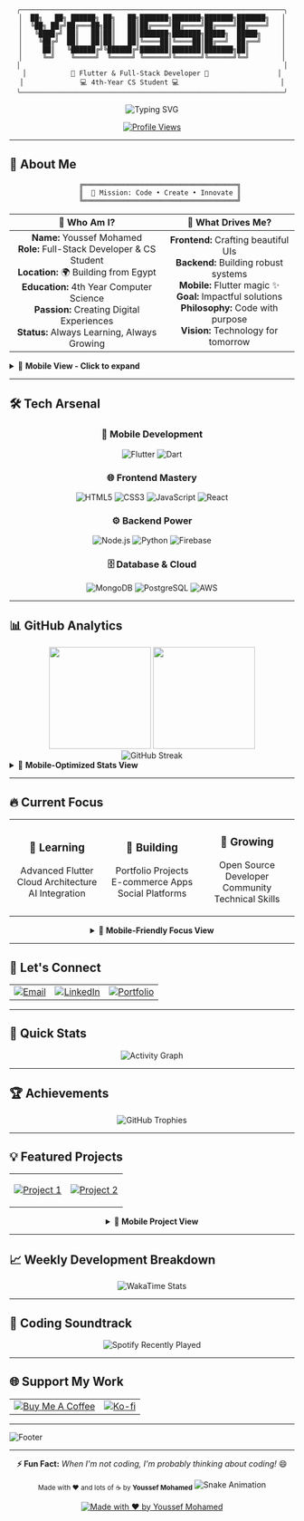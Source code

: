 # 

<div align="center">

```ascii
╭─────────────────────────────────────────────────────────────────╮
│  ██╗   ██╗ ██████╗ ██╗   ██╗███████╗███████╗███████╗███████╗   │
│  ╚██╗ ██╔╝██╔═══██╗██║   ██║██╔════╝██╔════╝██╔════╝██╔════╝   │
│   ╚████╔╝ ██║   ██║██║   ██║███████╗███████╗█████╗  █████╗     │
│    ╚██╔╝  ██║   ██║██║   ██║╚════██║╚════██║██╔══╝  ██╔══╝     │
│     ██║   ╚██████╔╝╚██████╔╝███████║███████║███████╗██║        │
│     ╚═╝    ╚═════╝  ╚═════╝ ╚══════╝╚══════╝╚══════╝╚═╝        │
│                                                                 │
│           🚀 Flutter & Full-Stack Developer 🚀                 │
│              💻 4th-Year CS Student 💻                         │
╰─────────────────────────────────────────────────────────────────╯
```

<picture>
  <source media="(max-width: 600px)" srcset="https://readme-typing-svg.demolab.com?font=Fira+Code&size=18&duration=3000&pause=1000&color=00D9FF&center=true&vCenter=true&multiline=true&repeat=false&width=350&height=80&lines=Welcome+%F0%9F%8C%8C;Building+Tomorrow's+Apps+%E2%9C%A8">
  <img src="https://readme-typing-svg.demolab.com?font=Fira+Code&size=22&duration=3000&pause=1000&color=00D9FF&center=true&vCenter=true&multiline=true&repeat=false&width=600&height=100&lines=Welcome+to+my+Digital+Universe+%F0%9F%8C%8C;Building+Tomorrow's+Apps+Today+%E2%9C%A8" alt="Typing SVG" />
</picture>

[![Profile Views](https://komarev.com/ghpvc/?username=youssef-mohamed07&color=blueviolet&style=for-the-badge&label=PROFILE+VIEWS)](https://github.com/youssef-mohamed07)

</div>

---

## 🌟 About Me

<div align="center">

```ascii
    ╔══════════════════════════════════════╗
    ║  🎯 Mission: Code • Create • Innovate ║
    ╚══════════════════════════════════════╝
```

</div>

<!-- Desktop Layout -->
<div align="center">

| 🧠 **Who Am I?** | 🎨 **What Drives Me?** |
|:---:|:---:|
| **Name:** Youssef Mohamed<br>**Role:** Full-Stack Developer & CS Student<br>**Location:** 🌍 Building from Egypt<br>**Education:** 4th Year Computer Science<br>**Passion:** Creating Digital Experiences<br>**Status:** Always Learning, Always Growing | **Frontend:** Crafting beautiful UIs<br>**Backend:** Building robust systems<br>**Mobile:** Flutter magic ✨<br>**Goal:** Impactful solutions<br>**Philosophy:** Code with purpose<br>**Vision:** Technology for tomorrow |

</div>

<!-- Mobile-Friendly Alternative -->
<details>
<summary>📱 <strong>Mobile View - Click to expand</strong></summary>

### 🧠 Who Am I?
- **Name:** Youssef Mohamed
- **Role:** Full-Stack Developer & CS Student  
- **Location:** 🌍 Building from Egypt
- **Education:** 4th Year Computer Science
- **Passion:** Creating Digital Experiences
- **Status:** Always Learning, Always Growing

### 🎨 What Drives Me?
- **Frontend:** Crafting beautiful UIs
- **Backend:** Building robust systems
- **Mobile:** Flutter magic ✨
- **Goal:** Impactful solutions
- **Philosophy:** Code with purpose
- **Vision:** Technology for tomorrow

</details>

---

## 🛠️ Tech Arsenal

<div align="center">

### 📱 **Mobile Development**
<p>
<img src="https://img.shields.io/badge/Flutter-02569B?style=for-the-badge&logo=flutter&logoColor=white" alt="Flutter"/>
<img src="https://img.shields.io/badge/Dart-0175C2?style=for-the-badge&logo=dart&logoColor=white" alt="Dart"/>
</p>

### 🌐 **Frontend Mastery**
<p>
<img src="https://img.shields.io/badge/HTML5-E34F26?style=for-the-badge&logo=html5&logoColor=white" alt="HTML5"/>
<img src="https://img.shields.io/badge/CSS3-1572B6?style=for-the-badge&logo=css3&logoColor=white" alt="CSS3"/>
<img src="https://img.shields.io/badge/JavaScript-F7DF1E?style=for-the-badge&logo=javascript&logoColor=black" alt="JavaScript"/>
<img src="https://img.shields.io/badge/React-20232A?style=for-the-badge&logo=react&logoColor=61DAFB" alt="React"/>
</p>

### ⚙️ **Backend Power**
<p>
<img src="https://img.shields.io/badge/Node.js-43853D?style=for-the-badge&logo=node.js&logoColor=white" alt="Node.js"/>
<img src="https://img.shields.io/badge/Python-3776AB?style=for-the-badge&logo=python&logoColor=white" alt="Python"/>
<img src="https://img.shields.io/badge/Firebase-039BE5?style=for-the-badge&logo=Firebase&logoColor=white" alt="Firebase"/>
</p>

### 🗄️ **Database & Cloud**
<p>
<img src="https://img.shields.io/badge/MongoDB-4EA94B?style=for-the-badge&logo=mongodb&logoColor=white" alt="MongoDB"/>
<img src="https://img.shields.io/badge/PostgreSQL-316192?style=for-the-badge&logo=postgresql&logoColor=white" alt="PostgreSQL"/>
<img src="https://img.shields.io/badge/Amazon_AWS-232F3E?style=for-the-badge&logo=amazon-aws&logoColor=white" alt="AWS"/>
</p>

</div>

---

## 📊 GitHub Analytics

<!-- Desktop View -->
<div align="center">

<picture>
  <source media="(max-width: 768px)" srcset="https://github-readme-stats.vercel.app/api?username=youssef-mohamed07&show_icons=true&theme=tokyonight&include_all_commits=true&count_private=true&hide_border=true&bg_color=0d1117&title_color=00D9FF&icon_color=00D9FF&text_color=ffffff">
  <img height="180em" src="https://github-readme-stats.vercel.app/api?username=youssef-mohamed07&show_icons=true&theme=tokyonight&include_all_commits=true&count_private=true&hide_border=true&bg_color=0d1117&title_color=00D9FF&icon_color=00D9FF&text_color=ffffff"/>
</picture>

<picture>
  <source media="(max-width: 768px)" srcset="https://github-readme-stats.vercel.app/api/top-langs/?username=youssef-mohamed07&layout=compact&langs_count=6&theme=tokyonight&hide_border=true&bg_color=0d1117&title_color=00D9FF&text_color=ffffff">
  <img height="180em" src="https://github-readme-stats.vercel.app/api/top-langs/?username=youssef-mohamed07&layout=compact&langs_count=8&theme=tokyonight&hide_border=true&bg_color=0d1117&title_color=00D9FF&text_color=ffffff"/>
</picture>

</div>

<div align="center">

<picture>
  <source media="(max-width: 600px)" srcset="https://streak-stats.demolab.com?user=youssef-mohamed07&theme=tokyonight&hide_border=true&date_format=M%20j%5B%2C%20Y%5D&background=0d1117&stroke=00D9FF&ring=00D9FF&fire=FF6B35&currStreakLabel=00D9FF&sideNums=ffffff&currStreakNum=ffffff&dates=8A949E">
  <img src="https://streak-stats.demolab.com?user=youssef-mohamed07&theme=tokyonight&hide_border=true&date_format=M%20j%5B%2C%20Y%5D&background=0d1117&stroke=00D9FF&ring=00D9FF&fire=FF6B35&currStreakLabel=00D9FF&sideNums=ffffff&currStreakNum=ffffff&dates=8A949E" alt="GitHub Streak"/>
</picture>

</div>

<!-- Mobile-Optimized Stats Alternative -->
<details>
<summary>📱 <strong>Mobile-Optimized Stats View</strong></summary>

<div align="center">

![GitHub Stats](https://github-readme-stats.vercel.app/api?username=youssef-mohamed07&show_icons=true&theme=tokyonight&include_all_commits=true&count_private=true&hide_border=true&bg_color=0d1117&title_color=00D9FF&icon_color=00D9FF&text_color=ffffff)

![Top Languages](https://github-readme-stats.vercel.app/api/top-langs/?username=youssef-mohamed07&layout=compact&langs_count=6&theme=tokyonight&hide_border=true&bg_color=0d1117&title_color=00D9FF&text_color=ffffff)

![GitHub Streak](https://streak-stats.demolab.com?user=youssef-mohamed07&theme=tokyonight&hide_border=true&date_format=M%20j&background=0d1117&stroke=00D9FF&ring=00D9FF&fire=FF6B35&currStreakLabel=00D9FF&sideNums=ffffff&currStreakNum=ffffff&dates=8A949E)

</div>

</details>

---

## 🔥 Current Focus

<div align="center">

<!-- Responsive Grid using HTML for better mobile support -->
<table width="100%">
<tr>
<td align="center" width="33%">

### 🎯 **Learning**
Advanced Flutter<br>
Cloud Architecture<br>
AI Integration

</td>
<td align="center" width="33%">

### 🚀 **Building**
Portfolio Projects<br>
E-commerce Apps<br>
Social Platforms

</td>
<td align="center" width="33%">

### 🌱 **Growing**
Open Source<br>
Developer Community<br>
Technical Skills

</td>
</tr>
</table>

<!-- Mobile Alternative -->
<details>
<summary>📱 <strong>Mobile-Friendly Focus View</strong></summary>

**🎯 Currently Learning:**
- Advanced Flutter Development
- Cloud Architecture & Microservices
- AI/ML Integration in Apps

**🚀 Currently Building:**
- Personal Portfolio Projects
- E-commerce Mobile Applications
- Social Media Platforms

**🌱 Currently Growing:**
- Open Source Contributions
- Developer Community Engagement
- Advanced Technical Skills

</details>

</div>

---

## 🤝 Let's Connect

<div align="center">

<table>
<tr>
<td align="center">
<a href="mailto:your.email@gmail.com">
<img src="https://img.shields.io/badge/Email-D14836?style=for-the-badge&logo=gmail&logoColor=white" alt="Email"/>
</a>
</td>
<td align="center">
<a href="https://linkedin.com/in/your-profile">
<img src="https://img.shields.io/badge/LinkedIn-0077B5?style=for-the-badge&logo=linkedin&logoColor=white" alt="LinkedIn"/>
</a>
</td>
<td align="center">
<a href="https://portfolio-website.com">
<img src="https://img.shields.io/badge/Portfolio-FF5722?style=for-the-badge&logo=google-chrome&logoColor=white" alt="Portfolio"/>
</a>
</td>
</tr>
</table>

</div>

---

## 🎯 Quick Stats

<div align="center">

<picture>
  <source media="(max-width: 600px)" srcset="https://github-readme-activity-graph.vercel.app/graph?username=youssef-mohamed07&theme=tokyo-night&hide_border=true&bg_color=0d1117&color=00D9FF&line=00D9FF&point=ffffff&area=true&hide_title=false&custom_title=Contribution%20Activity">
  <img src="https://github-readme-activity-graph.vercel.app/graph?username=youssef-mohamed07&theme=tokyo-night&hide_border=true&bg_color=0d1117&color=00D9FF&line=00D9FF&point=ffffff&area=true&hide_title=false&custom_title=Contribution%20Activity%20Graph" alt="Activity Graph"/>
</picture>

</div>

---

## 🏆 Achievements

<div align="center">

<picture>
  <source media="(max-width: 600px)" srcset="https://github-profile-trophy.vercel.app/?username=youssef-mohamed07&theme=tokyonight&no-frame=true&row=1&column=3&margin-w=15&margin-h=15">
  <img src="https://github-profile-trophy.vercel.app/?username=youssef-mohamed07&theme=tokyonight&no-frame=true&row=2&column=4&margin-w=15&margin-h=15" alt="GitHub Trophies"/>
</picture>

</div>

---

## 💡 Featured Projects

<div align="center">

<!-- Project Cards with responsive design -->
<table width="100%">
<tr>
<td width="50%" align="center">

[![Project 1](https://github-readme-stats.vercel.app/api/pin/?username=youssef-mohamed07&repo=flutter-ecommerce-app&theme=tokyonight&hide_border=true&bg_color=0d1117&title_color=00D9FF&icon_color=00D9FF&text_color=ffffff)](https://github.com/youssef-mohamed07/flutter-ecommerce-app)

</td>
<td width="50%" align="center">

[![Project 2](https://github-readme-stats.vercel.app/api/pin/?username=youssef-mohamed07&repo=react-dashboard&theme=tokyonight&hide_border=true&bg_color=0d1117&title_color=00D9FF&icon_color=00D9FF&text_color=ffffff)](https://github.com/youssef-mohamed07/react-dashboard)

</td>
</tr>
</table>

<!-- Mobile Stack Layout -->
<details>
<summary>📱 <strong>Mobile Project View</strong></summary>

[![Flutter E-commerce App](https://github-readme-stats.vercel.app/api/pin/?username=youssef-mohamed07&repo=flutter-ecommerce-app&theme=tokyonight&hide_border=true&bg_color=0d1117&title_color=00D9FF&icon_color=00D9FF&text_color=ffffff)](https://github.com/youssef-mohamed07/flutter-ecommerce-app)

[![React Dashboard](https://github-readme-stats.vercel.app/api/pin/?username=youssef-mohamed07&repo=react-dashboard&theme=tokyonight&hide_border=true&bg_color=0d1117&title_color=00D9FF&icon_color=00D9FF&text_color=ffffff)](https://github.com/youssef-mohamed07/react-dashboard)

</details>

</div>

---

## 📈 Weekly Development Breakdown

<div align="center">

<picture>
  <source media="(max-width: 600px)" srcset="https://github-readme-stats.vercel.app/api/wakatime?username=youssef-mohamed07&theme=tokyonight&hide_border=true&bg_color=0d1117&title_color=00D9FF&text_color=ffffff&layout=compact">
  <img src="https://github-readme-stats.vercel.app/api/wakatime?username=youssef-mohamed07&theme=tokyonight&hide_border=true&bg_color=0d1117&title_color=00D9FF&text_color=ffffff" alt="WakaTime Stats"/>
</picture>

</div>

---

## 🎵 Coding Soundtrack

<div align="center">

<picture>
  <source media="(max-width: 600px)" srcset="https://spotify-recently-played-readme.vercel.app/api?user=your-spotify-username&count=3&unique=true">
  <img src="https://spotify-recently-played-readme.vercel.app/api?user=your-spotify-username&count=5&unique=true" alt="Spotify Recently Played"/>
</picture>

</div>

---

## 🌐 Support My Work

<div align="center">

<table>
<tr>
<td align="center">
<a href="https://buymeacoffee.com/yourusername">
<img src="https://img.shields.io/badge/Buy%20Me%20A%20Coffee-FFDD00?style=for-the-badge&logo=buy-me-a-coffee&logoColor=black" alt="Buy Me A Coffee"/>
</a>
</td>
<td align="center">
<a href="https://ko-fi.com/yourusername">
<img src="https://img.shields.io/badge/Ko--fi-F16061?style=for-the-badge&logo=ko-fi&logoColor=white" alt="Ko-fi"/>
</a>
</td>
</tr>
</table>

</div>

---

<picture>
  <source media="(max-width: 600px)" srcset="https://capsule-render.vercel.app/api?type=waving&color=gradient&height=60&section=footer&animation=twinkling">
  <img src="https://capsule-render.vercel.app/api?type=waving&color=gradient&height=100&section=footer&animation=twinkling" alt="Footer"/>
</picture>

---

<div align="center">

**⚡ Fun Fact:** *When I'm not coding, I'm probably thinking about coding!* 😄

<sub>
Made with ❤️ and lots of ☕ by <strong>Youssef Mohamed</strong>
</sub>

<picture>
  <source media="(max-width: 600px)" srcset="https://raw.githubusercontent.com/youssef-mohamed07/youssef-mohamed07/output/github-contribution-grid-snake-dark.svg#gh-dark-mode-only">
  <img src="https://raw.githubusercontent.com/youssef-mohamed07/youssef-mohamed07/output/github-contribution-grid-snake-dark.svg#gh-dark-mode-only" alt="Snake Animation"/>
</picture>

[![Made with ❤️ by Youssef Mohamed](https://img.shields.io/badge/Made%20with%20%E2%9D%A4%EF%B8%8F%20by-Youssef%20Mohamed-red?style=for-the-badge)](https://github.com/youssef-mohamed07)

</div>
